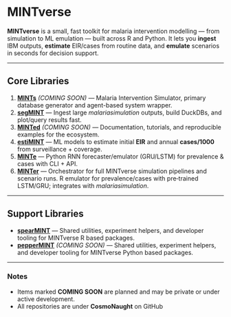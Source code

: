 # MINTverse

**MINTverse** is a small, fast toolkit for malaria intervention modelling — from simulation to ML emulation — built across R and Python. It lets you **ingest** IBM outputs, **estimate** EIR/cases from routine data, and **emulate** scenarios in seconds for decision support.

---

## Core Libraries

1. **[MINTs](https://github.com/CosmoNaught/MINTs)** _(COMING SOON)_ — Malaria Intervention Simulator, primary database generator and agent-based system wrapper.
2. **[segMINT](https://github.com/CosmoNaught/segMINT)** — Ingest large *malariasimulation* outputs, build DuckDBs, and plot/query results fast.
3. **[MINTed](https://github.com/CosmoNaught/MINTed)** _(COMING SOON)_ — Documentation, tutorials, and reproducible examples for the ecosystem.
4. **[estiMINT](https://github.com/CosmoNaught/estiMINT)** — ML models to estimate initial **EIR** and annual **cases/1000** from surveillance + coverage.
5. **[MINTe](https://github.com/CosmoNaught/minte)** — Python RNN forecaster/emulator (GRU/LSTM) for prevalence & cases with CLI + API.
6. **[MINTer](https://github.com/CosmoNaught/MINTer)** — Orchestrator for full MINTverse simulation pipelines and scenario runs. R emulator for prevalence/cases with pre‑trained LSTM/GRU; integrates with *malariasimulation*. 

---

## Support Libraries

- **[spearMINT](https://github.com/CosmoNaught/spearMINT)** — Shared utilities, experiment helpers, and developer tooling for MINTverse R based packages.
- **[pepperMINT](https://github.com/CosmoNaught/pepperMINT)** _(COMING SOON)_ —  Shared utilities, experiment helpers, and developer tooling for MINTverse Python based packages.

---

### Notes
- Items marked **COMING SOON** are planned and may be private or under active development.
- All repositories are under **CosmoNaught** on GitHub

